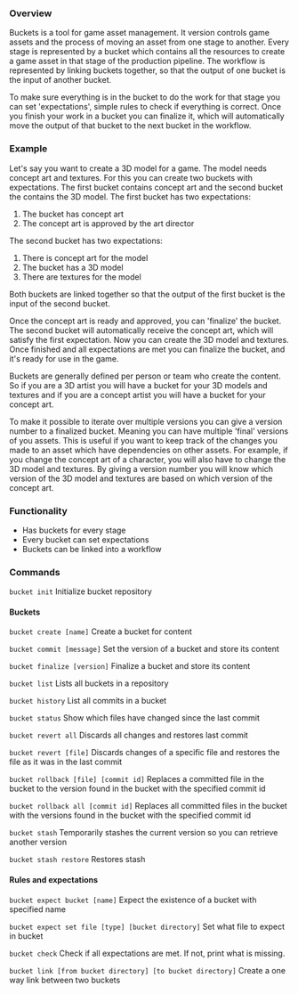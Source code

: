 ### Overview
Buckets is a tool for game asset management. It version controls game assets and the process of moving
an asset from one stage to another. Every stage is represented by a bucket which contains all the resources
to create a game asset in that stage of the production pipeline. The workflow is represented by linking buckets together, 
so that the output of one bucket is the input of another bucket. 

To make sure everything is in the bucket to do the work for that stage you can set 'expectations', simple
rules to check if everything is correct. Once you finish your work in a bucket you can finalize it, which
will automatically move the output of that bucket to the next bucket in the workflow.

### Example
Let's say you want to create a 3D model for a game. The model needs concept art and textures.
For this you can create two buckets with expectations. The first bucket contains concept art and the second bucket 
the contains the 3D model. The first bucket has two expectations:
1. The bucket has concept art
2. The concept art is approved by the art director

The second bucket has two expectations:
1. There is concept art for the model
1. The bucket has a 3D model
1. There are textures for the model

Both buckets are linked together so that the output of the first bucket is the input of the second bucket.

Once the concept art is ready and approved, you can 'finalize' the bucket. The second bucket will automatically receive the concept art,
which will satisfy the first expectation. Now you can create the 3D model and textures. Once finished and all expectations are met 
you can finalize the bucket, and it's ready for use in the game. 

Buckets are generally defined per person or team who create the content. So if you are a 3D artist you will have a bucket for 
your 3D models and textures and if you are a concept artist you will have a bucket for your concept art.

To make it possible to iterate over multiple versions you can give a version number to a finalized bucket. 
Meaning you can have multiple 'final' versions of you assets. This is useful if you want to keep track of the
changes you made to an asset which have dependencies on other assets. For example, if you change the concept art
of a character, you will also have to change the 3D model and textures. By giving a version number you will know 
which version of the 3D model and textures are based on which version of the concept art.

### Functionality
- Has buckets for every stage
- Every bucket can set expectations
- Buckets can be linked into a workflow

### Commands
`bucket init`
Initialize bucket repository

#### Buckets
`bucket create [name]`
Create a bucket for content

`bucket commit [message]`
Set the version of a bucket and store its content

`bucket finalize [version]`
Finalize a bucket and store its content

`bucket list`
Lists all buckets in a repository

`bucket history`
List all commits in a bucket

`bucket status`
Show which files have changed since the last commit

`bucket revert all`
Discards all changes and restores last commit

`bucket revert [file]`
Discards changes of a specific file and restores the file as it was in the
last commit

`bucket rollback [file] [commit id]`
Replaces a committed file in the bucket to the version found in the bucket with the specified commit id

`bucket rollback all [commit id]`
Replaces all committed files in the bucket with the versions found in the bucket with the specified commit id

`bucket stash`
Temporarily stashes the current version so you can retrieve another version

`bucket stash restore`
Restores stash

#### Rules and expectations
`bucket expect bucket [name]`
Expect the existence of a bucket with specified name

`bucket expect set file [type] [bucket directory]`
Set what file to expect in bucket

`bucket check`
Check if all expectations are met. If not, print what is missing.

`bucket link [from bucket directory] [to bucket directory]`
Create a one way link between two buckets


